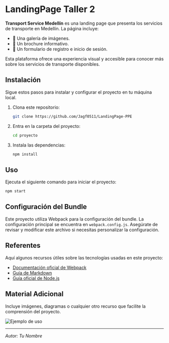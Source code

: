 # LandingPage Taller 2

**Transport Service Medellín** es una landing page que presenta los servicios de transporte en Medellín. La página incluye:  

- 📸 Una galería de imágenes.  
- 📄 Un brochure informativo.  
- 📝 Un formulario de registro e inicio de sesión.  

Esta plataforma ofrece una experiencia visual y accesible para conocer más sobre los servicios de transporte disponibles.  

## Instalación

Sigue estos pasos para instalar y configurar el proyecto en tu máquina local.

1. Clona este repositorio:
   ```bash
   git clone https://github.com/Jagf0511/LandingPage-PPE
   ```
2. Entra en la carpeta del proyecto:
   ```bash
   cd proyecto
   ```
3. Instala las dependencias:
   ```bash
   npm install
   ```

## Uso

Ejecuta el siguiente comando para iniciar el proyecto:
```bash
npm start
```

## Configuración del Bundle

Este proyecto utiliza Webpack para la configuración del bundle. La configuración principal se encuentra en `webpack.config.js`. Asegúrate de revisar y modificar este archivo si necesitas personalizar la configuración.

## Referentes

Aquí algunos recursos útiles sobre las tecnologías usadas en este proyecto:
- [Documentación oficial de Webpack](https://webpack.js.org/)
- [Guía de Markdown](https://www.markdownguide.org/)
- [Guía oficial de Node.js](https://nodejs.org/)

## Material Adicional

Incluye imágenes, diagramas o cualquier otro recurso que facilite la comprensión del proyecto.

![Ejemplo de uso](https://via.placeholder.com/600x300)

---

*Autor: Tu Nombre*
